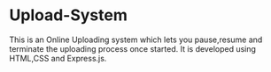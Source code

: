 # Upload-System
This is an Online Uploading system which lets you pause,resume and terminate the uploading process once started.
It is developed using HTML,CSS and Express.js.
